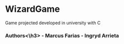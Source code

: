 # WizardGame
Game projected developed in university with C

<h3>Authors<\h3>
- Marcus Farias
- Ingryd Arrieta
